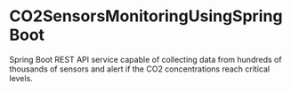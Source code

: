 # CO2SensorsMonitoringUsingSpringBoot
Spring Boot REST API service capable of collecting data from hundreds of thousands of sensors and alert if the CO2 concentrations reach critical levels.
